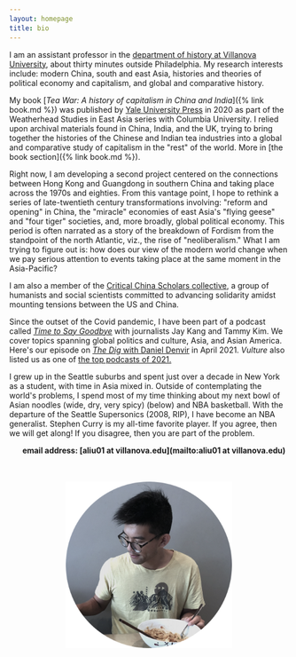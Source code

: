 ```yaml
---
layout: homepage
title: bio
---
```



I am an assistant professor in the [department of history at Villanova University](https://www1.villanova.edu/villanova/artsci/history.html), about thirty minutes outside Philadelphia. My research interests include: modern China, south and east Asia, histories and theories of political economy and capitalism, and global and comparative history.

My book [*Tea War: A history of capitalism in China and India*]({% link book.md %}) was published by [Yale University Press](https://yalebooks.yale.edu/book/9780300243734/tea-war) in 2020 as part of the Weatherhead Studies in East Asia series with Columbia University. I relied upon archival materials found in China, India, and the UK, trying to bring together the histories of the Chinese and Indian tea industries into a global and comparative study of capitalism in the "rest" of the world. More in [the book section]({% link book.md %}).

Right now, I am developing a second project centered on the connections between Hong Kong and Guangdong in southern China and taking place across the 1970s and eighties. From this vantage point, I hope to rethink a series of late-twentieth century transformations involving: "reform and opening" in China, the "miracle" economies of east Asia's "flying geese" and "four tiger" societies, and, more broadly, global political economy. This period is often narrated as a story of the breakdown of Fordism from the standpoint of the north Atlantic, viz., the rise of "neoliberalism." What I am trying to figure out is: how does our view of the modern world change when we pay serious attention to events taking place at the same moment in the Asia-Pacific?

I am also a member of the [Critical China Scholars collective](https://criticalchinascholars.org/), a group of humanists and social scientists committed to advancing solidarity amidst mounting tensions between the US and China.  

Since the outset of the Covid pandemic, I have been part of a podcast called [*Time to Say Goodbye*](https://goodbye.substack.com/) with journalists Jay Kang and Tammy Kim. We cover topics spanning global politics and culture, Asia, and Asian America. Here's our episode on [*The Dig* with Daniel Denvir](https://www.thedigradio.com/podcast/asian-america-w-andy-liu-jay-caspian-kang-tammy-kim/) in April 2021. *Vulture* also listed us as one of [the top podcasts of 2021.](https://www.vulture.com/article/best-podcasts-of-2021.html)

I grew up in the Seattle suburbs and spent just over a decade in New York as a student, with time in Asia mixed in. Outside of contemplating the world's problems, I spend most of my time thinking about my next bowl of Asian noodles (wide, dry, very spicy) (below) and NBA basketball. With the departure of the Seattle Supersonics (2008, RIP), I have become an NBA generalist. Stephen Curry is my all-time favorite player. If you agree, then we will get along! If you disagree, then you are part of the problem.

&nbsp;&nbsp;&nbsp;&nbsp;&nbsp;&nbsp;**email address: [aliu01 at villanova.edu](mailto:aliu01 at villanova.edu)**
<br><br><br>



<p align="center">
  <img width="300" height="300" src="/assets/faded noodle circles.png">
</p>
